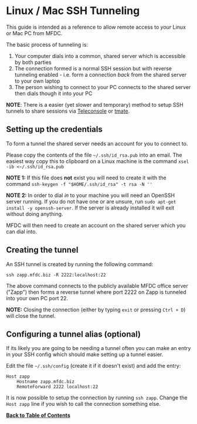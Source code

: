 Linux / Mac SSH Tunneling
=========================
This guide is intended as a reference to allow remote access to *your* Linux or Mac PC from MFDC.

The basic process of tunneling is:

1. Your computer dials into a common, shared server which is accessible by both parties
2. The connection formed is a normal SSH session but with reverse tunneling enabled - i.e. form a connection *back* from the shared server to your own laptop
3. The person wishing to connect to your PC connects to the shared server then dials though it into your PC

**NOTE**: There is a easier (yet slower and temporary) method to setup SSH tunnels to share sessions via [Teleconsole](https://github.com/gravitational/teleconsole) or [tmate](https://tmate.io).


Setting up the credentials
--------------------------
To form a tunnel the shared server needs an account for you to connect to.

Please copy the contents of the file `~/.ssh/id_rsa.pub` into an email. The easiest way copy this to clipboard on a Linux machine is the command `xsel -ib <~/.ssh/id_rsa.pub`

**NOTE 1:** If this file does **not** exist you will need to create it with the command `ssh-keygen -f "$HOME/.ssh/id_rsa" -t rsa -N ''`

**NOTE 2:** In order to dial *in* to your machine you will need an OpenSSH server running. If you do not have one or are unsure, run `sudo apt-get install -y openssh-server`. If the server is already installed it will exit without doing anything.

MFDC will then need to create an account on the shared server which you can dial into.


Creating the tunnel
-------------------
An SSH tunnel is created by running the following command:

	ssh zapp.mfdc.biz -R 2222:localhost:22

The above command connects to the publicly available MFDC office server ("Zapp") then forms a reverse tunnel where port 2222 on Zapp is tunneled into your own PC port 22.

**NOTE:** Closing the connection (either by typing `exit` or pressing `Ctrl + D`) will close the tunnel.


Configuring a tunnel alias (optional)
-------------------------------------
If its likely you are going to be needing a tunnel often you can make an entry in your SSH config which should make setting up a tunnel easier.

Edit the file `~/.ssh/config` (create it if it doesn't exist) and add the entry:

	Host zapp
		Hostname zapp.mfdc.biz
		RemoteForward 2222 localhost:22

It is now possible to setup the connection by running `ssh zapp`. Change the `Host zapp` line if you wish to call the connection something else.


**[Back to Table of Contents](../README.md)**
